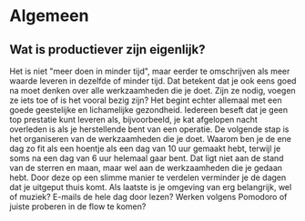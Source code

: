 # Algemeen

## Wat is productiever zijn eigenlijk?&#x20;

Het is niet "meer doen in minder tijd", maar eerder te omschrijven als meer waarde leveren in dezelfde of minder tijd. Dat betekent dat je ook eens goed na moet denken over alle werkzaamheden die je doet. Zijn ze nodig, voegen ze iets toe of is het vooral bezig zijn? Het begint echter allemaal met een goede geestelijke en lichamelijke gezondheid. Iedereen beseft dat je geen top prestatie kunt leveren als, bijvoorbeeld, je kat afgelopen nacht overleden is als je herstellende bent van een operatie. De volgende stap is het organiseren van de werkzaamheden die je doet. Waarom ben je de ene dag zo fit als een hoentje als een dag van 10 uur gemaakt hebt, terwijl je soms na een dag van 6 uur helemaal gaar bent. Dat ligt niet aan de stand van de sterren en maan, maar wel aan de werkzaamheden die je gedaan hebt. Door deze op een slimme manier te verdelen verminder je de dagen dat je uitgeput thuis komt. Als laatste is je omgeving van erg belangrijk, wel of muziek? E-mails de hele dag door lezen? Werken volgens Pomodoro of juiste proberen in de flow te komen?
